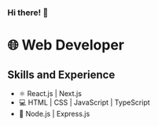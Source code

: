 ### Hi there! 👋

# 🌐 Web Developer

## Skills and Experience
* ⚛️ React.js | Next.js
* 💻 HTML | CSS | JavaScript | TypeScript
* 🔧 Node.js | Express.js
